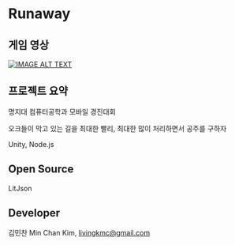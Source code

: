 # Runaway #
## 게임 영상 ##
[![IMAGE ALT TEXT](http://img.youtube.com/vi/1TKRV5_EIDY/0.jpg)](https://www.youtube.com/watch?v=1TKRV5_EIDY "WithMe")

## 프로젝트 요약 ##
명지대 컴퓨터공학과 모바일 경진대회

오크들이 막고 있는 길을 최대한 빨리, 최대한 많이 처리하면서 공주를 구하자

Unity, Node.js 

## Open Source ##
LitJson

## Developer ##
김민찬 Min Chan Kim, livingkmc@gmail.com  

